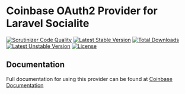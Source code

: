 # Coinbase OAuth2 Provider for Laravel Socialite

[![Scrutinizer Code Quality](https://img.shields.io/scrutinizer/g/SocialiteProviders/Coinbase.svg?style=flat-square)](https://scrutinizer-ci.com/g/SocialiteProviders/Coinbase/?branch=master)
[![Latest Stable Version](https://img.shields.io/packagist/v/socialiteproviders/coinbase.svg?style=flat-square)](https://packagist.org/packages/socialiteproviders/coinbase)
[![Total Downloads](https://img.shields.io/packagist/dt/socialiteproviders/coinbase.svg?style=flat-square)](https://packagist.org/packages/socialiteproviders/coinbase)
[![Latest Unstable Version](https://img.shields.io/packagist/vpre/socialiteproviders/coinbase.svg?style=flat-square)](https://packagist.org/packages/socialiteproviders/coinbase)
[![License](https://img.shields.io/packagist/l/socialiteproviders/coinbase.svg?style=flat-square)](https://packagist.org/packages/socialiteproviders/coinbase)

## Documentation

Full documentation for using this provider can be found at [Coinbase Documentation](http://socialiteproviders.github.io/providers/coinbase/)
